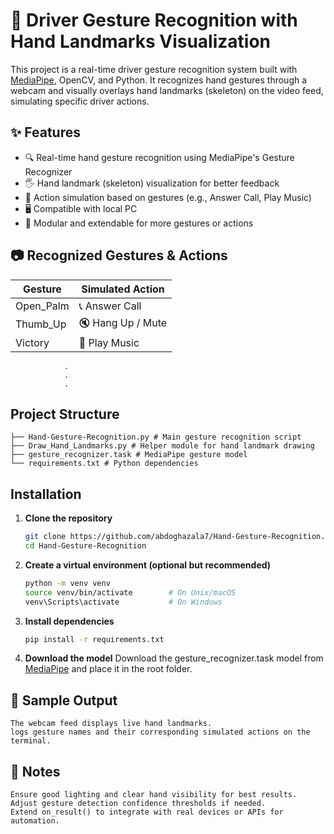 # 🚗 Driver Gesture Recognition with Hand Landmarks Visualization

This project is a real-time driver gesture recognition system built with [MediaPipe](https://ai.google.dev/edge/mediapipe/solutions/vision/gesture_recognizer), OpenCV, and Python. It recognizes hand gestures through a webcam and visually overlays hand landmarks (skeleton) on the video feed, simulating specific driver actions.

## ✨ Features

- 🔍 Real-time hand gesture recognition using MediaPipe's Gesture Recognizer
- 🖐️ Hand landmark (skeleton) visualization for better feedback
- 🤖 Action simulation based on gestures (e.g., Answer Call, Play Music)
- 🖥️ Compatible with local PC 
- 🧪 Modular and extendable for more gestures or actions


## 📷 Recognized Gestures & Actions

| Gesture       | Simulated Action             |
|---------------|------------------------------|
| Open_Palm     | 📞 Answer Call               |
| Thumb_Up      | 🔇 Hang Up / Mute            |
| Victory       | 🎵 Play Music                |
                .
                .
                .
                
## Project Structure

    ├── Hand-Gesture-Recognition.py # Main gesture recognition script
    ├── Draw_Hand_Landmarks.py # Helper module for hand landmark drawing
    ├── gesture_recognizer.task # MediaPipe gesture model
    └── requirements.txt # Python dependencies


## Installation

1. **Clone the repository**
   ```bash
   git clone https://github.com/abdoghazala7/Hand-Gesture-Recognition.git
   cd Hand-Gesture-Recognition
   
2. **Create a virtual environment (optional but recommended)**
   ```bash
   python -m venv venv
   source venv/bin/activate        # On Unix/macOS
   venv\Scripts\activate           # On Windows

3. **Install dependencies**
   ```bash
   pip install -r requirements.txt

4. **Download the model**
   Download the gesture_recognizer.task model from [MediaPipe](https://ai.google.dev/edge/mediapipe/solutions/vision/gesture_recognizer) and place it in the root 
   folder.


## 📸 Sample Output

    The webcam feed displays live hand landmarks.
    logs gesture names and their corresponding simulated actions on the terminal.
    

## 📌 Notes

    Ensure good lighting and clear hand visibility for best results.
    Adjust gesture detection confidence thresholds if needed.
    Extend on_result() to integrate with real devices or APIs for automation.
